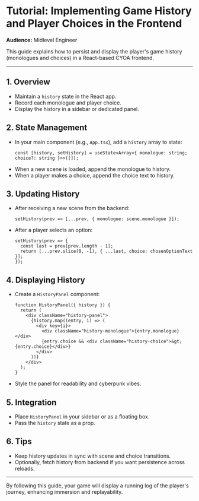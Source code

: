 # Tutorial: Implementing Game History and Player Choices in the Frontend

**Audience:** Midlevel Engineer

This guide explains how to persist and display the player's game history (monologues and choices) in a React-based CYOA frontend.

---

## 1. Overview
- Maintain a `history` state in the React app.
- Record each monologue and player choice.
- Display the history in a sidebar or dedicated panel.

## 2. State Management
- In your main component (e.g., `App.tsx`), add a `history` array to state:
  ```tsx
  const [history, setHistory] = useState<Array<{ monologue: string; choice?: string }>>([]);
  ```
- When a new scene is loaded, append the monologue to history.
- When a player makes a choice, append the choice text to history.

## 3. Updating History
- After receiving a new scene from the backend:
  ```tsx
  setHistory(prev => [...prev, { monologue: scene.monologue }]);
  ```
- After a player selects an option:
  ```tsx
  setHistory(prev => {
    const last = prev[prev.length - 1];
    return [...prev.slice(0, -1), { ...last, choice: chosenOptionText }];
  });
  ```

## 4. Displaying History
- Create a `HistoryPanel` component:
  ```tsx
  function HistoryPanel({ history }) {
    return (
      <div className="history-panel">
        {history.map((entry, i) => (
          <div key={i}>
            <div className="history-monologue">{entry.monologue}</div>
            {entry.choice && <div className="history-choice">&gt; {entry.choice}</div>}
          </div>
        ))}
      </div>
    );
  }
  ```
- Style the panel for readability and cyberpunk vibes.

## 5. Integration
- Place `HistoryPanel` in your sidebar or as a floating box.
- Pass the `history` state as a prop.

## 6. Tips
- Keep history updates in sync with scene and choice transitions.
- Optionally, fetch history from backend if you want persistence across reloads.

---

By following this guide, your game will display a running log of the player's journey, enhancing immersion and replayability.
